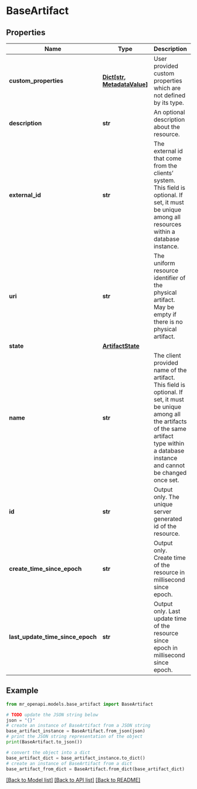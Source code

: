 # BaseArtifact


## Properties

Name | Type | Description | Notes
------------ | ------------- | ------------- | -------------
**custom_properties** | [**Dict[str, MetadataValue]**](MetadataValue.md) | User provided custom properties which are not defined by its type. | [optional] 
**description** | **str** | An optional description about the resource. | [optional] 
**external_id** | **str** | The external id that come from the clients’ system. This field is optional. If set, it must be unique among all resources within a database instance. | [optional] 
**uri** | **str** | The uniform resource identifier of the physical artifact. May be empty if there is no physical artifact. | [optional] 
**state** | [**ArtifactState**](ArtifactState.md) |  | [optional] 
**name** | **str** | The client provided name of the artifact. This field is optional. If set, it must be unique among all the artifacts of the same artifact type within a database instance and cannot be changed once set. | [optional] 
**id** | **str** | Output only. The unique server generated id of the resource. | [optional] [readonly] 
**create_time_since_epoch** | **str** | Output only. Create time of the resource in millisecond since epoch. | [optional] [readonly] 
**last_update_time_since_epoch** | **str** | Output only. Last update time of the resource since epoch in millisecond since epoch. | [optional] [readonly] 

## Example

```python
from mr_openapi.models.base_artifact import BaseArtifact

# TODO update the JSON string below
json = "{}"
# create an instance of BaseArtifact from a JSON string
base_artifact_instance = BaseArtifact.from_json(json)
# print the JSON string representation of the object
print(BaseArtifact.to_json())

# convert the object into a dict
base_artifact_dict = base_artifact_instance.to_dict()
# create an instance of BaseArtifact from a dict
base_artifact_from_dict = BaseArtifact.from_dict(base_artifact_dict)
```
[[Back to Model list]](../README.md#documentation-for-models) [[Back to API list]](../README.md#documentation-for-api-endpoints) [[Back to README]](../README.md)


